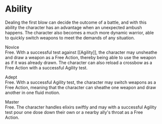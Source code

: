 # Ability
Dealing the first blow can decide the outcome of a battle, and with this ability the character has an advantage when an unexpected ambush happens. The character also becomes a much more dynamic warrior, able to quickly switch weapons to meet the demands of any situation.

Novice<br>Free. With a successful test against [[Agility]], the character may unsheathe and draw a weapon as a Free Action, thereby being able to use the weapon as if it was already drawn. The character can also reload a crossbow as a Free Action with a successful Agility test.

Adept<br>Free. With a successful Agility test, the character may switch weapons as a Free Action, meaning that the character can sheathe one weapon and draw another in one fluid motion.

Master<br>Free. The character handles elixirs swiftly and may with a successful Agility test pour one dose down their own or a nearby ally's throat as a Free Action.